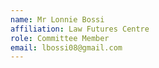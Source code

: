 ```yaml
---
name: Mr Lonnie Bossi
affiliation: Law Futures Centre
role: Committee Member
email: lbossi08@gmail.com
---
```

